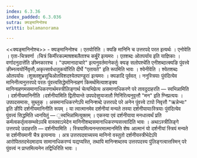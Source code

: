 ```yaml
---
index: 6.3.36
index_padded: 6.3.036
sutra: क्यङ्मानिनोश्च
vritti: balamanorama

---
```

<<क्यङ्मानिनोश्च>> - क्यङ्मानिनोश्च । एतयोरिति । क्यङि मानिनि च उत्तरपदे परत इत्यर्थः । एनोवेति । एता-चित्रवर्णा ।चित्रं किर्मीरकल्माषशबलैताश्च कर्बु॒रे॑ इत्यमरः । एतशब्दः ओतपर्याय इति याज्ञिकाः ।वर्णादनुदात्ते॑ति ङीब्नकारश्च । "उपमानादाचारे" इत्यनुवर्तमानेकर्तुः क्यङ् सलोपश्चे॑ति एनीशब्दात्क्यङि पुंवत्त्वे ङीब्नत्वयोर्निवृत्तौ,अकृत्सार्वधातुकयो॑रिति दीर्घे "एतायते" इति रूपमिति भावः । श्येनीवेति । श्येतशब्दः ओतपर्यायः ।शुक्लशुभ्रसुचिओतविशदश्येतपाण्डुराः॑ इत्यमरः । क्यङादि पूर्ववत् । ननुस्त्रियाः पुंव॑दित्येव मानिनीत्यनुत्तरपदे परतः पुंवत्त्वसिद्धेर्मानिन्ग्रहणं किमर्थमित्याशङ्क्य मानिन्ग्रहणमसमानाधिकरणार्थमस्त्रीलिङ्गार्थ चेत्यभिप्रेत्य असमानाधिकरणे परे तावदुदाहरति — स्वभिन्नामिति । दर्शनीयमानिनीति ।दर्शनीया॑मिति द्वितीयान्ते उपपदेसुप्यजातौ णिनि॑रित्यनुवृत्तौ "मन" इति ण्निप्रत्ययः । उपपदसमासः, सुब्लुक् । असमानाधिकरणेऽपि मानिन्शब्दे उत्तरपदे परे अनेन पुंवत्त्वे टापो निवृत्तौ "ऋन्नेभ्यः" इति ङीपि दर्शनीयमानिनीति रूपम् । या त्वात्मानमेव दर्शनीयां मन्यते तस्या दर्शनीयायाःस्त्रियाः पुंव॑दित्येव पुंवत्त्वं सिद्धमिति ध्वनयितुं — ॒स्वभिन्ना॑मित्युक्तम् । एकस्या एवं दर्शनीयाया मनधात्वर्थं प्रति कर्मत्वकर्तृत्वसम्भवेऽपबि वास्तवाऽभेदेन मानिनीशब्दसमानाधिकरण्यसत्त्वादिति भावः । अथाऽस्त्रीलिङ्गे उत्तरपदे उदाहरति — दर्शनीयामिति । स्त्रियामित्यनन्तरमात्मानमिति शेषः आत्मानं यो दर्शनीयां स्त्रियं मन्यते स दर्शनीयमानी चैत्र इत्यन्वयः । अत्र उत्तरपदवाच्यस्य मानिनो वस्तुतो दर्शनीयस्त्रीभेदेऽपि आरोपिततदभेदमादाय सामानाधिकरण्यं यद्यप्यस्ति, तथापि मानिन्शब्दस्य उत्तरपदस्य पुंलिङ्गत्वात्तस्मिन् परे पुंवत्त्वं न प्राप्तमित्यनेन तद्विधिरिति भावः ।